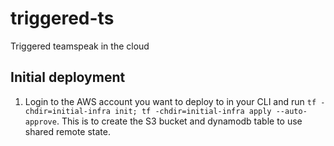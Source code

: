 # triggered-ts
Triggered teamspeak in the cloud

## Initial deployment
1. Login to the AWS account you want to deploy to in your CLI and run 
```tf -chdir=initial-infra init; tf -chdir=initial-infra apply --auto-approve```.
This is to create the S3 bucket and dynamodb table to use shared remote state.